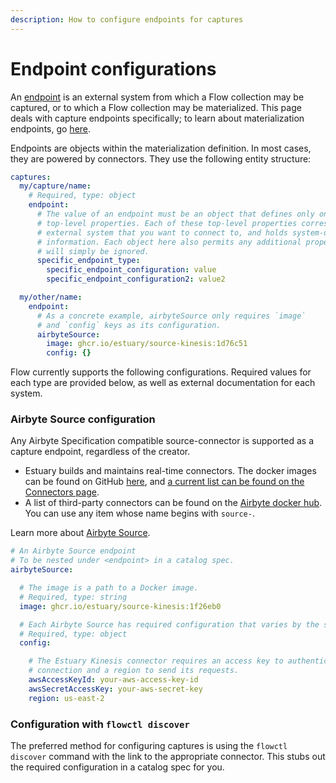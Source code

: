 ```yaml
---
description: How to configure endpoints for captures
---
```


# Endpoint configurations

An [endpoint](../../../concepts/catalog-entities/materialization.md#endpoints) is an external system from which a Flow collection may be captured, or to which a Flow collection may be materialized. This page deals with capture endpoints specifically; to learn about materialization endpoints, go [here](../materialization/endpoints.md).

Endpoints are objects within the materialization definition. In most cases, they are powered by connectors. They use the following entity structure:

```yaml
captures:
  my/capture/name:
    # Required, type: object
    endpoint:
      # The value of an endpoint must be an object that defines only one of the following
      # top-level properties. Each of these top-level properties corresponds to a specific type of
      # external system that you want to connect to, and holds system-dependent connection
      # information. Each object here also permits any additional properties, which
      # will simply be ignored.
      specific_endpoint_type:
        specific_endpoint_configuration: value
        specific_endpoint_configuration2: value2

  my/other/name:
    endpoint:
      # As a concrete example, airbyteSource only requires `image`
      # and `config` keys as its configuration.
      airbyteSource:
        image: ghcr.io/estuary/source-kinesis:1d76c51
        config: {}
```

Flow currently supports the following configurations. Required values for each type are provided below, as well as external documentation for each system.

### Airbyte Source configuration

Any Airbyte Specification compatible source-connector is supported as a capture endpoint, regardless of the creator.&#x20;

* Estuary builds and maintains real-time connectors. The docker images can be found on GitHub [here](https://github.com/estuary/connectors), and [a current list can be found on the Connectors page](../../../concepts/connectors.md#capture-connectors).&#x20;
* A list of third-party connectors can be found on the [Airbyte docker hub](https://hub.docker.com/u/airbyte?page=1). You can use any item whose name begins with `source-`.

&#x20;Learn more about [Airbyte Source](https://docs.airbyte.io/understanding-airbyte/airbyte-specification#source).

```yaml
# An Airbyte Source endpoint
# To be nested under <endpoint> in a catalog spec.
airbyteSource:

  # The image is a path to a Docker image.
  # Required, type: string
  image: ghcr.io/estuary/source-kinesis:1f26eb0

  # Each Airbyte Source has required configuration that varies by the source itself.
  # Required, type: object
  config:

    # The Estuary Kinesis connector requires an access key to authenticate the
    # connection and a region to send its requests.
    awsAccessKeyId: your-aws-access-key-id
    awsSecretAccessKey: your-aws-secret-key
    region: us-east-2
```

### Configuration with `flowctl discover`

The preferred method for configuring captures is using the `flowctl discover` command with the link to the appropriate connector. This stubs out the required configuration in a catalog spec for you.&#x20;

